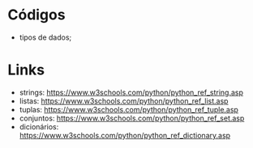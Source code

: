 # Códigos

- tipos de dados;

# Links

- strings: https://www.w3schools.com/python/python_ref_string.asp
- listas: https://www.w3schools.com/python/python_ref_list.asp
- tuplas: https://www.w3schools.com/python/python_ref_tuple.asp
- conjuntos: https://www.w3schools.com/python/python_ref_set.asp
- dicionários: https://www.w3schools.com/python/python_ref_dictionary.asp
